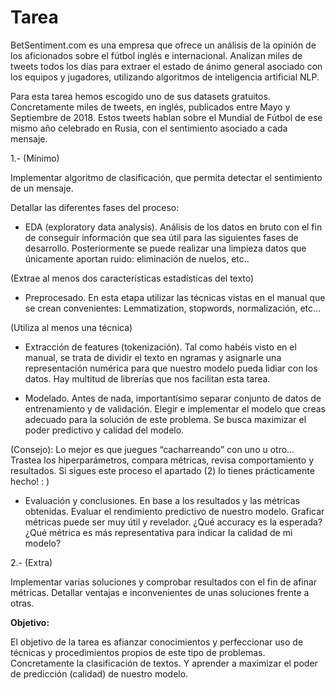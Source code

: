 
# Tarea
BetSentiment.com es una empresa que ofrece un análisis de la opinión de los aficionados sobre el fútbol inglés e internacional. Analizan miles de tweets todos los días para extraer el estado de ánimo general asociado con los equipos y jugadores, utilizando algoritmos de inteligencia artificial NLP.

Para esta tarea hemos escogido uno de sus datasets gratuitos. Concretamente miles de tweets, en inglés, publicados entre Mayo y Septiembre de 2018. Estos tweets hablan sobre el Mundial de Fútbol de ese mismo año celebrado en Rusia, con el sentimiento asociado a cada mensaje.


 1.- (Mínimo)

Implementar algoritmo de clasificación, que permita detectar el sentimiento de un mensaje.


Detallar las diferentes fases del proceso:

- EDA (exploratory data analysis). Análisis de los datos en bruto con el fin de conseguir información que sea útil para las siguientes fases de desarrollo. Posteriormente se puede realizar una limpieza datos que únicamente aportan ruido: eliminación de nuelos, etc..

(Extrae al menos dos características estadísticas del texto)

- Preprocesado. En esta etapa utilizar las técnicas vistas en el manual que se crean convenientes: Lemmatization, stopwords, normalización, etc…

(Utiliza al menos una técnica)
 
- Extracción de features (tokenización). Tal como habéis visto en el manual, se trata de dividir el texto en ngramas y asignarle una representación numérica para que nuestro modelo pueda lidiar con los datos.  Hay multitud de librerías que nos facilitan esta tarea.

- Modelado. Antes de nada, importantísimo separar conjunto de datos de entrenamiento y de validación. Elegir e implementar el modelo que creas adecuado para la solución de este problema. Se busca maximizar el poder predictivo y calidad del modelo.

(Consejo): Lo mejor es que juegues “cacharreando” con uno u otro… Trastea los hiperparámetros, compara métricas, revisa comportamiento y resultados. Si sigues este proceso el apartado (2) lo tienes prácticamente hecho! : )

- Evaluación y conclusiones. En base a los resultados y las métricas obtenidas. Evaluar el rendimiento predictivo de nuestro modelo. Graficar métricas puede ser muy útil y revelador. ¿Qué accuracy es la esperada? ¿Qué métrica es más representativa para indicar la calidad de mi modelo?


2.- (Extra)

 Implementar varias soluciones y comprobar resultados con el fin de afinar métricas. Detallar ventajas e inconvenientes de unas soluciones frente a otras.

**Objetivo:**

El objetivo de la tarea es afianzar conocimientos y perfeccionar uso de técnicas y procedimientos propios de este tipo de problemas. Concretamente la clasificación de textos. Y aprender a maximizar el poder de predicción (calidad) de nuestro modelo.
